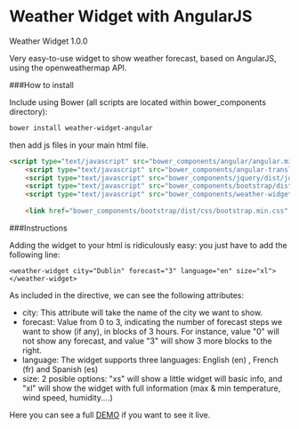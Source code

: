 # Weather Widget with AngularJS
Weather Widget 1.0.0

Very easy-to-use widget to show weather forecast, based on AngularJS, using the openweathermap API.

###How to install

Include using Bower (all scripts are located within bower_components directory):

```sh
bower install weather-widget-angular
```

then add js files in your main html file.

```html
<script type="text/javascript" src="bower_components/angular/angular.min.js"></script>
	<script type="text/javascript" src="bower_components/angular-translate/angular-translate.min.js"></script>
	<script type="text/javascript" src="bower_components/jquery/dist/jquery.min.js"></script>
	<script type="text/javascript" src="bower_components/bootstrap/dist/js/bootstrap.min.js"></script>
	<script type="text/javascript" src="bower_components/weather-widget-angular/weather-widget-angular.js"></script>
	
	<link href="bower_components/bootstrap/dist/css/bootstrap.min.css" rel="stylesheet" type="text/css" />
```


###Instructions

Adding the widget to your html is ridiculously easy: you just have to add the following line:

`<weather-widget city="Dublin" forecast="3" language="en" size="xl"></weather-widget>`

As included in the directive, we can see the following attributes:

* city: This attribute will take the name of the city we want to show.
* forecast: Value from 0 to 3, indicating the number of forecast steps we want to show (if any), in blocks of 3 hours. For instance, value "0" will not show any forecast, and value "3" will show 3 more blocks to the right.
* language: The widget supports three languages: English (en) , French (fr) and Spanish (es)
* size: 2 posible options: "xs" will show a little widget will basic info, and "xl" will show the widget with full information (max & min temperature, wind speed, humidity....)
 
Here you can see a full [DEMO](http://www.sergiolealdev.com/WeatherWidget/app.html) if you want to see it live.
